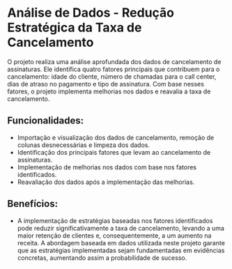 # Análise de Dados - Redução Estratégica da Taxa de Cancelamento
<p>O projeto realiza uma análise aprofundada dos dados de cancelamento de assinaturas. Ele identifica quatro fatores principais que contribuem para o cancelamento: idade do cliente, número de chamadas para o call center, dias de atraso no pagamento e tipo de assinatura. Com base nesses fatores, o projeto implementa melhorias nos dados e reavalia a taxa de cancelamento.</p>
<h2>Funcionalidades:</h2>
<ul>
    <li>Importação e visualização dos dados de cancelamento, remoção de colunas desnecessárias e limpeza dos dados.</li>
    <li>Identificação dos principais fatores que levam ao cancelamento de assinaturas.</li>
   <li>Implementação de melhorias nos dados com base nos fatores identificados.</li>
   <li>Reavaliação dos dados após a implementação das melhorias.</li>
</ul>
<h2>Benefícios:</h2>
<ul>
  <li>A implementação de estratégias baseadas nos fatores identificados pode reduzir significativamente a taxa de cancelamento, levando a uma maior retenção de clientes e, consequentemente, a um aumento na receita. A abordagem baseada em dados utilizada neste projeto garante que as estratégias implementadas sejam fundamentadas em evidências concretas, aumentando assim a probabilidade de sucesso.</li>
</ul>
